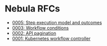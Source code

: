 # Nebula RFCs

* [0005: Step execution model and outcomes](0005-step-execution-outcomes.md)
* [0003: Workflow conditions](0003-workflow-conditionals.md)
* [0002: API pagination](0002-api-pagination.md)
* [0001: Kubernetes workflow controller](0001-workflow-controller.md)
